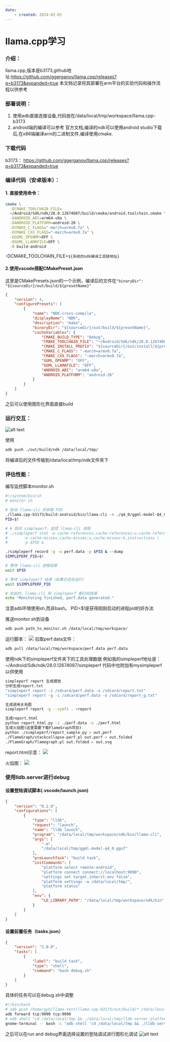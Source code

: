 ```yaml
---
date:
    - created: 2024-02-01
---
```

# llama.cpp学习

### 介绍：
llama.cpp,版本是b3173,github地址:https://github.com/ggerganov/llama.cpp/releases?q=b3173&expanded=true 本文档记录将其部署在arm平台的实验代码和操作流程以供参考
### 部署说明：
1. 使用adb直接连接设备,代码放在/data/local/tmp/workspace/llama.cpp-b3173
2. android端的编译可以参考 官方文档,编译的ndk可以使用android studio下载后,在x86端编译arm的二进制文件,编译使用cmake.
### 下载代码
b3173： https://github.com/ggerganov/llama.cpp/releases?q=b3173&expanded=true
### 编译代码（安卓版本）：
#### 1. 直接使用命令：
```bash
cmake \
  -DCMAKE_TOOLCHAIN_FILE=
  ~/Android/Sdk/ndk/28.0.12674087/build/cmake/android.toolchain.cmake \
  -DANDROID_ABI=arm64-v8a \
  -DANDROID_PLATFORM=android-28 \
  -DCMAKE_C_FLAGS="-march=armv8.7a" \
  -DCMAKE_CXX_FLAGS="-march=armv8.7a" \
  -DGGML_OPENMP=OFF \
  -DGGML_LLAMAFILE=OFF \
  -B build-android
```
-DCMAKE_TOOLCHAIN_FILE=`${系统的ndk编译工具链地址}`
#### 2.使用vscode搭配CMakePreset.json
这里是CMakePresets.json的一个示例，编译后的文件在`"binaryDir": "${sourceDir}/out/build/${presetName}"`
```json
{
    "version": 4,
    "configurePresets": [
        {
            "name": "NDK-cross-compile",
            "displayName": "NDK",
            "description": "make",
            "binaryDir": "${sourceDir}/out/build/${presetName}",
            "cacheVariables": {
                "CMAKE_BUILD_TYPE": "Debug",
                "CMAKE_TOOLCHAIN_FILE": "~/Android/Sdk/ndk/28.0.12674087/build/cmake/android.toolchain.cmake",
                "CMAKE_INSTALL_PREFIX": "${sourceDir}/out/install/${presetName}",
                "CMAKE_C_FLAGS": "-march=armv8.7a",
                "CMAKE_CXX_FLAGS": "-march=armv8.7a",
                "GGML_OPENMP": "OFF",
                "GGML_LLAMAFILE": "OFF",
                "ANDROID_ABI": "arm64-v8a",
                "ANDROID_PLATFORM": "android-28"
            }
        }
    ]
}
```
之后可以使用图形化界面直接build
### 运行交互：
![alt text](README_IMG/vscode调试控制图.png)

使用
```bash
adb push ./out/build/ndk /data/local/tmp/
```
将编译后的文件传输到/data/local/tmp/ndk文件夹下

### 评估性能：
编写监控脚本monitor.sh
```bash
#!/system/bin/sh
# monitor.sh

# 启动 llama-cli 并获取 PID
./llama.cpp-b3173/build-android/bin/llama-cli -m ./q4_0/ggml-model-Q4_0.gguf -p "what is the meaning of life" -n 128 &
PID=$!

# # 启动 simpleperf，监控 llama-cli 进程
# ./simpleperf stat -e cache-references,cache-references:u,cache-references:k \
#       -e cache-misses,cache-misses:u,cache-misses:k,instructions \
#       -p $PID & 

./simpleperf record -g -o perf.data -p $PID & --dump
SIMPLEPERF_PID=$!

# 等待 llama-cli 进程结束
wait $PID

# 等待 simpleperf 结束（如果它还在运行）
wait $SIMPLEPERF_PID

# 在此时，llama-cli 和 simpleperf 都已经结束
echo "Monitoring finished, perf.data generated."
```
注意adb环境使用sh,而非bash。
PID=$!是获得刚刚启动的进程pid的好办法

推送monitor.sh到设备
```bash
adb push path_to_monitor.sh /data/local/tmp/workspace/
```

运行脚本：
![](./README_IMG/20250106203919.png)
拉取perf.data文件：
```bash
adb pull /data/local/tmp/workspace/perf.data perf.data
```

使用ndk下的simpleperf文件夹下的工具处理数据
例如我的simpleperf地址是：~/Android/Sdk/ndk/28.0.12674087/simpleperf
代码中也附加有mysimpleperf以供使用
```bash
simpleperf report 生成报告
分析生成report.txt
"simpleperf report -i /sdcard/perf.data -o /sdcard/report.txt"
"simpleperf report -g -i /sdcard/perf.data -o /sdcard/report_g.txt"

生成调用关系图
simpleperf report -g --symfs . >report

生成report.html
python report_html.py -i ./perf.data -o ./perf.html
生成火焰图(这里需要下载FlameGraph项目)
python ./simpleperf/report_sample.py > out.perf
./FlameGraph/stackcollapse-perf.pl out.perf > out.folded
./FlameGraph/flamegraph.pl out.folded > out.svg
```

report.html示意：
![](README_IMG/20250106224902.png)

火焰图：
![](README_IMG/out.svg)


### 使用lldb.server进行debug

#### 设置登陆调试脚本(.vscode/launch.json)
```json
{
    "version": "0.2.0",
    "configurations": [
        {
            "type": "lldb",
            "request": "launch",
            "name": "lldb launch",
            "program": "/data/local/tmp/workspace/ndk/bin/llama-cli",
            "args": [
                "-m",
                "/data/local/tmp/ggml-model-q4_0.gguf"
            ],
            "preLaunchTask": "build task",
            "initCommands": [
                "platform select remote-android",
                "platform connect connect://localhost:9090",
                "settings set target.inherit-env false",
                "platform settings -w /data/local/tmp/",
                "platform status"
            ],
            "env": {
                "LD_LIBRARY_PATH": "/data/local/tmp/workspace/ndk/bin"
            }
        }
    ]
}
```

#### 设置前置任务（tasks.json）
```json
{
    "version": "2.0.0",
    "tasks": [
        {
            "label": "build task",
            "type": "shell",
            "command": "bash debug.sh"
        }
    ]
}
```

具体的任务可以在debug.sh中调整
```bash
#!/bin/bash
# adb push /home/gyh/llama-test/llama.cpp-b3173/out/build/* /data/local/tmp/workspace/
adb forward tcp:9090 tcp:9090
# adb shell "cd /data/local/tmp && ./data/local/tmp/lldb-server platform --server --listen '*:9090'"
gnome-terminal -- bash -c "adb shell 'cd /data/local/tmp && ./lldb-server platform --listen *:9090 --server'"
```

之后可以在run and debug界面选择设置的登陆调试进行图形化调试
![alt text](README_IMG/图形化调试.png)